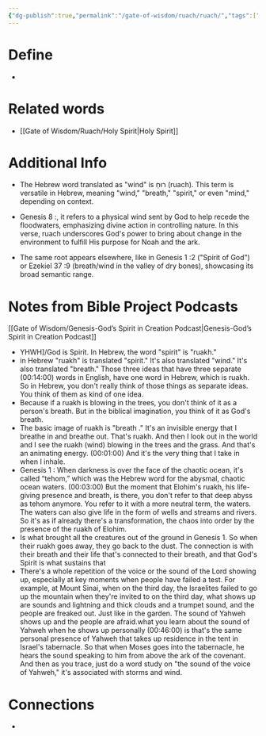 ```yaml
---
{"dg-publish":true,"permalink":"/gate-of-wisdom/ruach/ruach/","tags":["#GateWisdom","#Ruach","#R"]}
---
```


# Define
- 

# Related words
- [[Gate of Wisdom/Ruach/Holy Spirit\|Holy Spirit]]

# Additional Info
- The Hebrew word translated as "wind" is רוּחַ (ruach). This term is versatile in Hebrew, meaning "wind," "breath," "spirit," or even "mind," depending on context. 

- Genesis 8 :, it refers to a physical wind sent by God to help recede the floodwaters, emphasizing divine action in controlling nature. In this verse, ruach underscores God's power to bring about change in the environment to fulfill His purpose for Noah  and the ark.

- The same root appears elsewhere, like in Genesis 1 :2 ("Spirit of God") or Ezekiel 37 :9 (breath/wind in the valley of dry bones), showcasing its broad semantic range. 

# Notes from Bible Project Podcasts
[[Gate of Wisdom/Genesis-God’s Spirit in Creation Podcast\|Genesis-God’s Spirit in Creation Podcast]]
- YHWH]/God  is Spirit. In Hebrew, the word "spirit" is "ruakh."
- in Hebrew "ruakh" is translated "spirit." It's also translated "wind." It's also translated "breath." Those three ideas that have three separate (00:14:00) words in English, have one word in Hebrew, which is ruakh. So in Hebrew, you don't really think of those things as separate ideas. You think of them as kind of one idea. 
- Because if a ruakh is blowing in the trees, you don't think of it as a person's breath. But in the biblical imagination, you think of it as God's breath.
- The basic image of ruakh is "breath ." It's an invisible energy that I breathe in and breathe out. That's ruakh. And then I look out in the world and I see the ruakh (wind) blowing in the trees and the grass. And that's an animating energy. (00:01:00) And it's the very thing that I take in when I inhale.
- Genesis 1 : When darkness is over the face of the chaotic ocean, it's called “tehom,” which was the Hebrew word for the abysmal, chaotic ocean waters. (00:03:00) But the moment that Elohim's ruakh, his life-giving presence and breath, is there, you don't refer to that deep abyss as tehom anymore. You refer to it with a more neutral term, the waters.  The waters can also give life in the form of wells and streams and rivers. So it's as if already there's a transformation, the chaos into order by the presence of the ruakh of Elohim.
- Is what brought all the creatures out of the ground in Genesis 1. So when their ruakh goes away, they go back to the dust. The connection is with their breath and their life that's connected to their breath, and that God's Spirit is what sustains that
- There's a whole repetition of the voice or the sound of the Lord showing up, especially at key moments when people have failed a test.  For example, at Mount Sinai, when on the third day, the Israelites failed to go up the mountain when they're invited to on the third day, what shows up are sounds and lightning and thick clouds and a trumpet sound, and the people are freaked out. Just like in the garden. The sound of Yahweh shows up and the people are afraid.what you learn about the sound of Yahweh when he shows up personally (00:46:00) is that's the same personal presence of Yahweh that takes up residence in the tent in Israel's tabernacle. So that when Moses goes into the tabernacle, he hears the sound speaking to him from above the ark of the covenant.    And then as you trace, just do a word study on "the sound of the voice of Yahweh," it's associated with storms and wind. 

# Connections
- 
